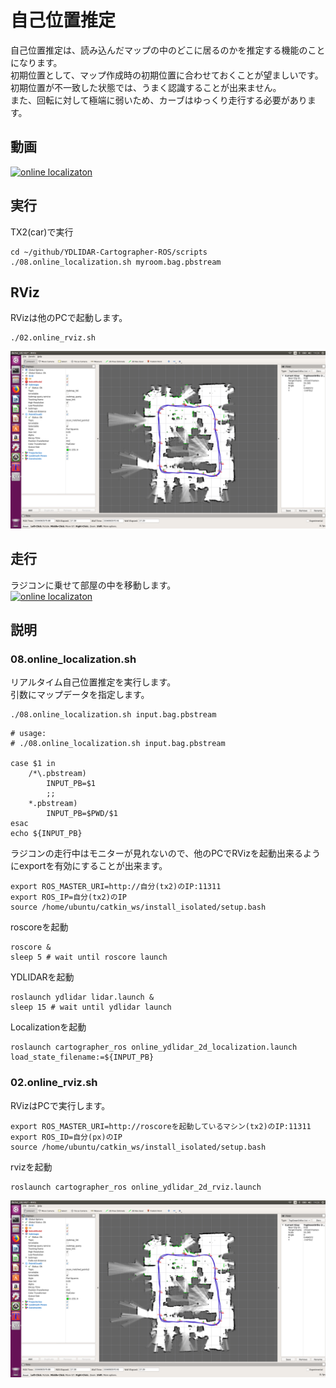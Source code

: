 # 自己位置推定

自己位置推定は、読み込んだマップの中のどこに居るのかを推定する機能のことになります。<br>
初期位置として、マップ作成時の初期位置に合わせておくことが望ましいです。<br>
初期位置が不一致した状態では、うまく認識することが出来ません。<br>
また、回転に対して極端に弱いため、カーブはゆっくり走行する必要があります。<br>

## 動画
[![online localizaton](https://img.youtube.com/vi/gQTDASVGWfs/2.jpg)](https://www.youtube.com/watch?v=gQTDASVGWfs)


## 実行
TX2(car)で実行<br>
```
cd ~/github/YDLIDAR-Cartographer-ROS/scripts
./08.online_localization.sh myroom.bag.pbstream
```

## RViz
RVizは他のPCで起動します。<br>
```
./02.online_rviz.sh
```
![](./img/localization.png)<br>

## 走行
ラジコンに乗せて部屋の中を移動します。<br>
[![online localizaton](https://img.youtube.com/vi/gQTDASVGWfs/2.jpg)](https://www.youtube.com/watch?v=gQTDASVGWfs)

## 説明

### 08.online_localization.sh
リアルタイム自己位置推定を実行します。<br>
引数にマップデータを指定します。<br>
```
./08.online_localization.sh input.bag.pbstream
```

```
# usage:
# ./08.online_localization.sh input.bag.pbstream

case $1 in
    /*\.pbstream)
        INPUT_PB=$1
        ;;
    *.pbstream)
        INPUT_PB=$PWD/$1
esac
echo ${INPUT_PB}
```

ラジコンの走行中はモニターが見れないので、他のPCでRVizを起動出来るようにexportを有効にすることが出来ます。<br>
```
export ROS_MASTER_URI=http://自分(tx2)のIP:11311
export ROS_IP=自分(tx2)のIP
source /home/ubuntu/catkin_ws/install_isolated/setup.bash
```
roscoreを起動
```
roscore &
sleep 5 # wait until roscore launch
```
YDLIDARを起動
```
roslaunch ydlidar lidar.launch &
sleep 15 # wait until ydlidar launch
```
Localizationを起動
```
roslaunch cartographer_ros online_ydlidar_2d_localization.launch load_state_filename:=${INPUT_PB}
```

### 02.online_rviz.sh
RVizはPCで実行します。<br>
```
export ROS_MASTER_URI=http://roscoreを起動しているマシン(tx2)のIP:11311
export ROS_ID=自分(px)のIP
source /home/ubuntu/catkin_ws/install_isolated/setup.bash
```
rvizを起動
```
roslaunch cartographer_ros online_ydlidar_2d_rviz.launch
```
![](./img/localization.png)<br>
